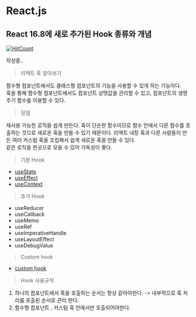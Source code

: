 # React.js

## React 16.8에 새로 추가된 Hook 종류와 개념

[![HitCount](http://hits.dwyl.com/JunH-K/https://githubcom/JunH-K/react-gitbook.svg)](http://hits.dwyl.com/JunH-K/https://githubcom/JunH-K/react-gitbook)

작성중..

> 리액트 훅 알아보기

함수형 컴포넌트에서도 클래스형 컴포넌트의 기능을 사용할 수 있게 하는 기능이다.  
훅을 통해 함수형 컴포넌트에서도 컴포넌트 상탯값을 관리할 수 있고, 컴포넌트의 생명 주기 함수를 이용할 수 있다.



> 장점

재사용 가능한 로직을 쉽게 만든다. 훅이 단순한 함수이므로 함수 안에서 다른 함수를 호출하는 것으로 새로운 훅을 만들 수 있기 때문이다. 리액트 내장 훅과 다른 사람들이 만든 여러 커스텀 훅을 조립해서 쉽게 새로운 훅을 만들 수 있다.  
같은 로직을 한곳으로 모을 수 있어 가독성이 좋다.



> 기본 Hook

* [useState](hook/usestate.md)
* [useEffect](hook/useeffect.md)
* [useContext](hook/usecontext.md)

> 추가 Hook

* useReducer
* useCallback
* useMemo
* useRef
* useImperativeHandle
* useLayoutEffect
* useDebugValue

> Custom hook

* [custom hook](hook/custom-hook.md)



> Hook 사용규칙

1. 하나의 컴포넌트에서 훅을 호출하는 순서는 항상 같아야한다. -&gt; 내부적으로 훅 처리를 호출된 순서로 관리 한다. 
2. 함수형 컴포넌트 , 커스텀 훅 안에서만 호출되어야한다.

